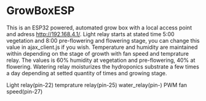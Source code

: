 # GrowBoxESP
This is an ESP32 powered, automated grow box with a local access point and adress http://192.168.4.1/. 
Light relay starts at stated time 5:00 vegetation and 8:00 pre-flowering and flowering stage, you can change this value in ajax_client.js if you wish.
Temperature and humidity are maintained within depending on the stage of growth with fan speed and temprature relay. 
The values is 60% humidity at vegetation and pre-flowering, 40% at flowering.
Watering relay moisturizes the hydroponics substrate a few times a day depending at setted quantity of times and growing stage.

Light relay(pin-22)
temprature relay(pin-25)
water_relay(pin-)
PWM fan speed(pin-27)
